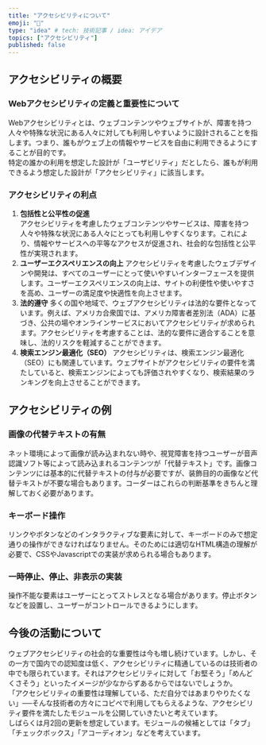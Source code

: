```yaml
---
title: "アクセシビリティについて"
emoji: "🔖"
type: "idea" # tech: 技術記事 / idea: アイデア
topics: ["アクセシビリティ"]
published: false
---
```


## アクセシビリティの概要

### Webアクセシビリティの定義と重要性について

Webアクセシビリティとは、ウェブコンテンツやウェブサイトが、障害を持つ人々や特殊な状況にある人々に対しても利用しやすいように設計されることを指します。つまり、誰もがウェブ上の情報やサービスを自由に利用できるようにすることが目的です。  
特定の誰かの利用を想定した設計が「ユーザビリティ」だとしたら、誰もが利用できるよう想定した設計が「アクセシビリティ」に該当します。

### アクセシビリティの利点

1. **包括性と公平性の促進**  
アクセシビリティを考慮したウェブコンテンツやサービスは、障害を持つ人々や特殊な状況にある人々にとっても利用しやすくなります。これにより、情報やサービスへの平等なアクセスが促進され、社会的な包括性と公平性が実現されます。
2. **ユーザーエクスペリエンスの向上**
アクセシビリティを考慮したウェブデザインや開発は、すべてのユーザーにとって使いやすいインターフェースを提供します。ユーザーエクスペリエンスの向上は、サイトの利便性や使いやすさを高め、ユーザーの満足度や快適性を向上させます。
3. **法的遵守**
多くの国や地域で、ウェブアクセシビリティは法的な要件となっています。例えば、アメリカ合衆国では、アメリカ障害者差別法（ADA）に基づき、公共の場やオンラインサービスにおいてアクセシビリティが求められます。アクセシビリティを考慮することは、法的な要件に適合することを意味し、法的リスクを軽減することができます。
4. **検索エンジン最適化（SEO）**
アクセシビリティは、検索エンジン最適化（SEO）にも関連しています。ウェブサイトがアクセシビリティの要件を満たしていると、検索エンジンによっても評価されやすくなり、検索結果のランキングを向上させることができます。

## アクセシビリティの例

### 画像の代替テキストの有無

ネット環境によって画像が読み込まれない時や、視覚障害を持つユーザーが音声認識ソフト等によって読み込まれるコンテンツが「代替テキスト」です。画像コンテンツには基本的に代替テキストの付与が必要ですが、装飾目的の画像など代替テキストが不要な場合もあります。コーダーはこれらの判断基準をきちんと理解しておく必要があります。

### キーボード操作

リンクやボタンなどのインタラクティブな要素に対して、キーボードのみで想定通りの操作ができなければなりません。そのためには適切なHTML構造の理解が必要で、CSSやJavascriptでの実装が求められる場合もあります。

### 一時停止、停止、非表示の実装

操作不能な要素はユーザーにとってストレスとなる場合があります。停止ボタンなどを設置し、ユーザーがコントロールできるようにします。

## 今後の活動について

ウェブアクセシビリティの社会的な重要性は今も増し続けています。しかし、その一方で国内での認知度は低く、アクセシビリティに精通しているのは技術者の中でも限られています。それはアクセシビリティに対して「お堅そう」「めんどくさそう」といったイメージが少なからずあるからではないでしょうか。  
「アクセシビリティの重要性は理解している、ただ自分ではあまりやりたくない」──そんな技術者の方々にコピペで利用してもらえるような、アクセシビリティ要件を満たしたモジュールを公開していきたいと考えています。  
しばらくは月2回の更新を想定しています。モジュールの候補としては「タブ」「チェックボックス」「アコーディオン」などを考えています。